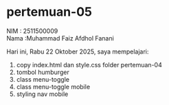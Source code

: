 # pertemuan-05

NIM : 2511500009<br>
Nama :Muhammad Faiz Afdhol Fanani<br>

Hari ini, Rabu 22 Oktober 2025, saya mempelajari:
<ol>
    <li>copy index.html dan style.css folder pertemuan-04</li>
    <li>tombol humburger</li>
    <li>class menu-toggle</li>
    <li>class menu-toggle mobile</li>
    <li>styling nav mobile</li>
</ol>    